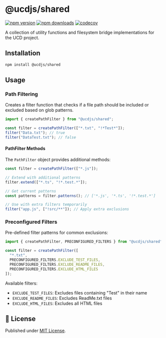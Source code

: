 # @ucdjs/shared

[![npm version][npm-version-src]][npm-version-href]
[![npm downloads][npm-downloads-src]][npm-downloads-href]
[![codecov][codecov-src]][codecov-href]

A collection of utility functions and filesystem bridge implementations for the UCD project.

## Installation

```bash
npm install @ucdjs/shared
```

## Usage

### Path Filtering

Creates a filter function that checks if a file path should be included or excluded based on glob patterns.

```typescript
import { createPathFilter } from "@ucdjs/shared";

const filter = createPathFilter(["*.txt", "!*Test*"]);
filter("Data.txt"); // true
filter("DataTest.txt"); // false
```

#### PathFilter Methods

The `PathFilter` object provides additional methods:

```typescript
const filter = createPathFilter(["*.js"]);

// Extend with additional patterns
filter.extend(["*.ts", "!*.test.*"]);

// Get current patterns
const patterns = filter.patterns(); // ['*.js', '*.ts', '!*.test.*']

// Use with extra filters temporarily
filter("app.js", ["!src/**"]); // Apply extra exclusions
```

### Preconfigured Filters

Pre-defined filter patterns for common exclusions:

```typescript
import { createPathFilter, PRECONFIGURED_FILTERS } from "@ucdjs/shared";

const filter = createPathFilter([
  "*.txt",
  PRECONFIGURED_FILTERS.EXCLUDE_TEST_FILES,
  PRECONFIGURED_FILTERS.EXCLUDE_README_FILES,
  PRECONFIGURED_FILTERS.EXCLUDE_HTML_FILES
]);
```

Available filters:
- `EXCLUDE_TEST_FILES`: Excludes files containing "Test" in their name
- `EXCLUDE_README_FILES`: Excludes ReadMe.txt files
- `EXCLUDE_HTML_FILES`: Excludes all HTML files

## 📄 License

Published under [MIT License](./LICENSE).

[npm-version-src]: https://img.shields.io/npm/v/@ucdjs/shared?style=flat&colorA=18181B&colorB=4169E1
[npm-version-href]: https://npmjs.com/package/@ucdjs/shared
[npm-downloads-src]: https://img.shields.io/npm/dm/@ucdjs/shared?style=flat&colorA=18181B&colorB=4169E1
[npm-downloads-href]: https://npmjs.com/package/@ucdjs/shared
[codecov-src]: https://img.shields.io/codecov/c/gh/ucdjs/ucd?style=flat&colorA=18181B&colorB=4169E1
[codecov-href]: https://codecov.io/gh/ucdjs/ucd
